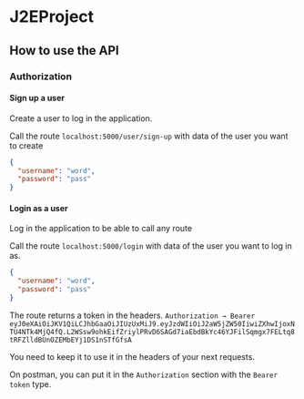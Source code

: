 # J2EProject

## How to use the API

### Authorization

#### Sign up a user

Create a user to log in the application.

Call the route `localhost:5000/user/sign-up` with data of the user you want to create
```json
{
  "username": "word",
  "password": "pass"
}
```

#### Login as a user

Log in the application to be able to call any route

Call the route `localhost:5000/login` with data of the user you want to log in as.
```json
{
  "username": "word",
  "password": "pass"
}
```

The route returns a token in the headers.
`Authorization → Bearer eyJ0eXAiOiJKV1QiLCJhbGaaOiJIUzUxMiJ9.eyJzdWIiOiJ2aW5jZW50IiwiZXhwIjoxNTU4NTk4MjQ4fQ.L2WSsw9ohkEifZriylPRvD6SAGd7iaEbdBkYc46YJFilSqmgx7FELtq8tRFZlldBUnOZEMbEYj1DS1nSTfGfsA`

You need to keep it to use it in the headers of your next requests. 

On postman, you can put it in the `Authorization` section with the `Bearer token` type.
